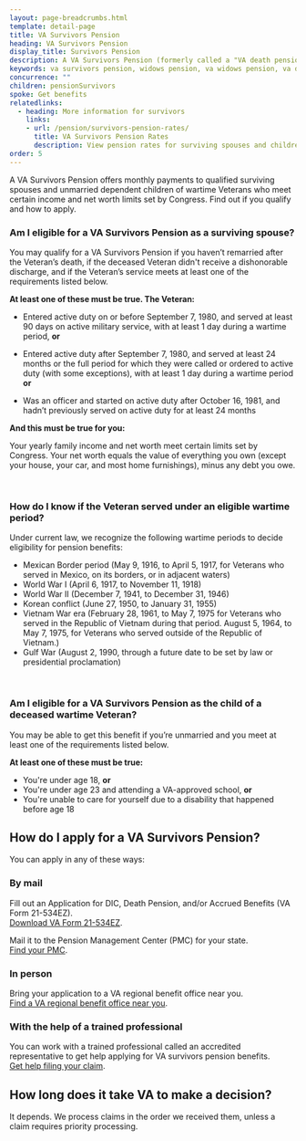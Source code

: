 ```yaml
---
layout: page-breadcrumbs.html
template: detail-page
title: VA Survivors Pension
heading: VA Survivors Pension
display_title: Survivors Pension
description: A VA Survivors Pension (formerly called a "VA death pension" and sometimes called a "VA widows pension") offers monthly payments to qualified survivors of wartime Veterans. Find out if you're eligible and how to apply.
keywords: va survivors pension, widows pension, va widows pension, va death pension
concurrence: ""
children: pensionSurvivors
spoke: Get benefits
relatedlinks:
  - heading: More information for survivors
    links:
    - url: /pension/survivors-pension-rates/
      title: VA Survivors Pension Rates
      description: View pension rates for surviving spouses and children.
order: 5
---
```


<div class="va-introtext">

A VA Survivors Pension offers monthly payments to qualified surviving spouses and unmarried dependent children of wartime Veterans who meet certain income and net worth limits set by Congress. Find out if you qualify and how to apply. 


</div>

<div class="feature" markdown=“1”>

### Am I eligible for a VA Survivors Pension as a surviving spouse?

You may qualify for a VA Survivors Pension if you haven’t remarried after the Veteran’s death, if the deceased Veteran didn't receive a dishonorable discharge, and if the Veteran’s service meets at least one of the requirements listed below.

**At least one of these must be true. The Veteran:**

- Entered active duty on or before September 7, 1980, and served at least 90 days on active military service, with at least 1 day during a wartime period, **or**

- Entered active duty after September 7, 1980, and served at least 24 months or the full period for which they were called or ordered to active duty (with some exceptions), with at least 1 day during a wartime period **or**

- Was an officer and started on active duty after October 16, 1981, and hadn’t previously served on active duty for at least 24 months

**And this must be true for you:**

Your yearly family income and net worth meet certain limits set by Congress. Your net worth equals the value of everything you own (except your house, your car, and most home furnishings), minus any debt you owe.

<br>

### How do I know if the Veteran served under an eligible wartime period?
Under current law, we recognize the following wartime periods to decide eligibility for pension benefits:

- Mexican Border period (May 9, 1916, to April 5, 1917, for Veterans who served in Mexico, on its borders, or in adjacent waters)
- World War I (April 6, 1917, to November 11, 1918)
- World War II (December 7, 1941, to December 31, 1946)
- Korean conflict (June 27, 1950, to January 31, 1955)
- Vietnam War era (February 28, 1961, to May 7, 1975 for Veterans who served in the Republic of Vietnam during that period. August 5, 1964, to May 7, 1975, for Veterans who served outside of the Republic of Vietnam.)
- Gulf War (August 2, 1990, through a future date to be set by law or presidential proclamation)

<br>

### Am I eligible for a VA Survivors Pension as the child of a deceased wartime Veteran?

You may be able to get this benefit if you’re unmarried and you meet at least one of the requirements listed below.

**At least one of these must be true:**

- You're under age 18, **or**
- You're under age 23 and attending a VA-approved school, **or**
- You're unable to care for yourself due to a disability that happened before age 18

</div>

## How do I apply for a VA Survivors Pension?

You can apply in any of these ways:

### By mail

Fill out an Application for DIC, Death Pension, and/or Accrued Benefits (VA Form 21-534EZ). <br>
[Download VA Form 21-534EZ](https://www.vba.va.gov/pubs/forms/VBA-21P-534EZ-ARE.pdf).

Mail it to the Pension Management Center (PMC) for your state. <br>
[Find your PMC](/pension/pension-management-centers/).

### In person

Bring your application to a VA regional benefit office near you. <br>
[Find a VA regional benefit office near you](/find-locations/?facilityType=benefits).


### With the help of a trained professional

You can work with a trained professional called an accredited representative to get help applying for VA survivors pension benefits. <br>
[Get help filing your claim](/disability/get-help-filing-claim/).

## How long does it take VA to make a decision?

It depends. We process claims in the order we received them, unless a claim requires priority processing.
